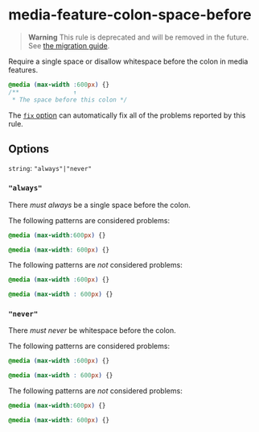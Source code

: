 # media-feature-colon-space-before

> **Warning** This rule is deprecated and will be removed in the future. See [the migration guide](https://github.com/stylelint/stylelint/tree/15.8.0/docs/migration-guide/to-15.md).

Require a single space or disallow whitespace before the colon in media features.

<!-- prettier-ignore -->
```css
@media (max-width :600px) {}
/**               ↑
 * The space before this colon */
```

The [`fix` option](https://github.com/stylelint/stylelint/tree/15.8.0/docs/user-guide/options.md#fix) can automatically fix all of the problems reported by this rule.

## Options

`string`: `"always"|"never"`

### `"always"`

There _must always_ be a single space before the colon.

The following patterns are considered problems:

<!-- prettier-ignore -->
```css
@media (max-width:600px) {}
```

<!-- prettier-ignore -->
```css
@media (max-width: 600px) {}
```

The following patterns are _not_ considered problems:

<!-- prettier-ignore -->
```css
@media (max-width :600px) {}
```

<!-- prettier-ignore -->
```css
@media (max-width : 600px) {}
```

### `"never"`

There _must never_ be whitespace before the colon.

The following patterns are considered problems:

<!-- prettier-ignore -->
```css
@media (max-width :600px) {}
```

<!-- prettier-ignore -->
```css
@media (max-width : 600px) {}
```

The following patterns are _not_ considered problems:

<!-- prettier-ignore -->
```css
@media (max-width:600px) {}
```

<!-- prettier-ignore -->
```css
@media (max-width: 600px) {}
```
